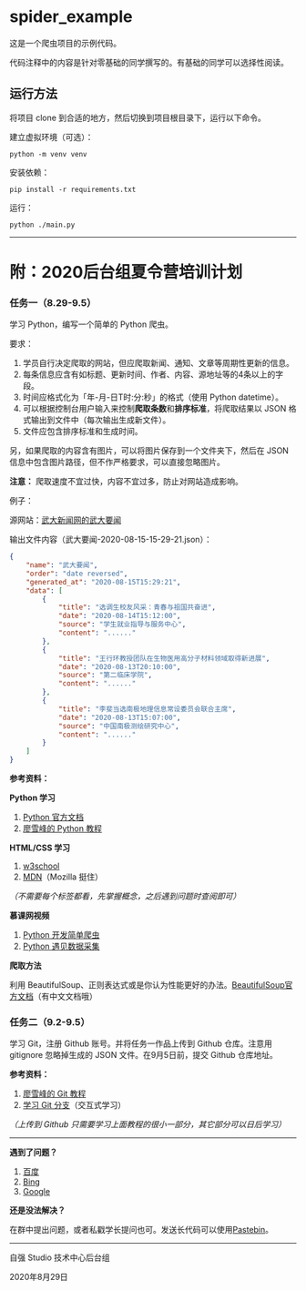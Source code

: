 # spider_example

这是一个爬虫项目的示例代码。

代码注释中的内容是针对零基础的同学撰写的。有基础的同学可以选择性阅读。

## 运行方法

将项目 clone 到合适的地方，然后切换到项目根目录下，运行以下命令。

建立虚拟环境（可选）：

```
python -m venv venv
```

安装依赖：

```
pip install -r requirements.txt
```

运行：

```
python ./main.py
```

---

# 附：2020后台组夏令营培训计划

### 任务一（8.29-9.5）

学习 Python，编写一个简单的 Python 爬虫。

要求：


1. 学员自行决定爬取的网站，但应爬取新闻、通知、文章等周期性更新的信息。
2. 每条信息应含有如标题、更新时间、作者、内容、源地址等的4条以上的字段。
3. 时间应格式化为「年-月-日T时:分:秒」的格式（使用 Python datetime）。
4. 可以根据控制台用户输入来控制**爬取条数**和**排序标准**，将爬取结果以 JSON 格式输出到文件中（每次输出生成新文件）。
5. 文件应包含排序标准和生成时间。

另，如果爬取的内容含有图片，可以将图片保存到一个文件夹下，然后在 JSON 信息中包含图片路径，但不作严格要求，可以直接忽略图片。

**注意：** 爬取速度不宜过快，内容不宜过多，防止对网站造成影响。

例子：

源网站：[武大新闻网的武大要闻](https://news.whu.edu.cn/wdyw.htm)

输出文件内容（武大要闻-2020-08-15-15-29-21.json）：

```json
{
    "name": "武大要闻",  
	"order": "date reversed",
	"generated_at": "2020-08-15T15:29:21",
	"data": [
		{
			"title": "选调生校友风采：青春与祖国共奋进",
			"date": "2020-08-14T15:12:00",
			"source": "学生就业指导与服务中心",
			"content": "......"
		},
		{
			"title": "王行环教授团队在生物医用高分子材料领域取得新进展",
			"date": "2020-08-13T20:10:00",
			"source": "第二临床学院",
			"content": "......"
		},
		{
			"title": "李斐当选南极地理信息常设委员会联合主席",
			"date": "2020-08-13T15:07:00",
			"source": "中国南极测绘研究中心",
			"content": "......"
		}
	]
}
```
**参考资料：**

**Python 学习**


1. [Python 官方文档](https://docs.python.org/zh-cn/3.7/index.html)
2. [廖雪峰的 Python 教程](https://www.liaoxuefeng.com/wiki/1016959663602400)

**HTML/CSS 学习**


1. [w3school](https://www.w3school.com.cn/h.asp)
2. [MDN](https://developer.mozilla.org/zh-CN/docs/Web/HTML)（Mozilla 挺住）

*（不需要每个标签都看，先掌握概念，之后遇到问题时查阅即可）*

**慕课网视频**


1. [Python 开发简单爬虫](http://www.imooc.com/learn/563)
2. [Python 遇见数据采集](http://www.imooc.com/learn/712)

**爬取方法**

利用 BeautifulSoup、正则表达式或是你认为性能更好的办法。[BeautifulSoup官方文档](https://www.crummy.com/software/BeautifulSoup/bs4/doc/)（有中文文档哦）



### 任务二（9.2-9.5）

学习 Git，注册 Github 账号。并将任务一作品上传到 Github 仓库。注意用 gitignore 忽略掉生成的 JSON 文件。在9月5日前，提交 Github 仓库地址。

**参考资料：**


1. [廖雪峰的 Git 教程](https://www.liaoxuefeng.com/wiki/896043488029600)
2. [学习 Git 分支](https://learngitbranching.js.org/)（交互式学习）

*（上传到 Github 只需要学习上面教程的很小一部分，其它部分可以日后学习）*




---


**遇到了问题？**


1. [百度](https://www.baidu.com)
2. [Bing](https://cn.bing.com)
3. [Google](https://www.google.com)

**还是没法解决？**

在群中提出问题，或者私戳学长提问也可。发送长代码可以使用[Pastebin](https://paste.ubuntu.com/)。


---





自强 Studio 技术中心后台组

2020年8月29日


